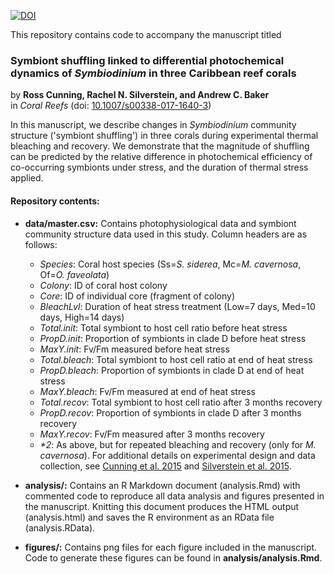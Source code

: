 [![DOI](https://zenodo.org/badge/DOI/10.5281/zenodo.1044368.svg)](https://doi.org/10.5281/zenodo.1044368)

This repository contains code to accompany the manuscript titled

### Symbiont shuffling linked to differential photochemical dynamics of *Symbiodinium* in three Caribbean reef corals

by **Ross Cunning, Rachel N. Silverstein, and Andrew C. Baker**  
in *Coral Reefs* (doi: [10.1007/s00338-017-1640-3](http://dx.doi.org/10.1007/s00338-017-1640-3))

In this manuscript, we describe changes in *Symbiodinium* community structure ('symbiont shuffling') in three corals during experimental thermal bleaching and recovery. We demonstrate that the magnitude of shuffling can be predicted by the relative difference in photochemical efficiency of co-occurring symbionts under stress, and the duration of thermal stress applied.


#### Repository contents:

* **data/master.csv:** Contains photophysiological data and symbiont community structure data used in this study. Column headers are as follows:
    + *Species*: Coral host species (Ss=*S. siderea*, Mc=*M. cavernosa*, Of=*O. faveolata*)
    + *Colony*: ID of coral host colony
    + *Core*: ID of individual core (fragment of colony)
    + *BleachLvl*: Duration of heat stress treatment (Low=7 days, Med=10 days, High=14 days)
    + *Total.init*: Total symbiont to host cell ratio before heat stress
    + *PropD.init*: Proportion of symbionts in clade D before heat stress
    + *MaxY.init*: Fv/Fm measured before heat stress
    + *Total.bleach*: Total symbiont to host cell ratio at end of heat stress
    + *PropD.bleach*: Proportion of symbionts in clade D at end of heat stress
    + *MaxY.bleach*: Fv/Fm measured at end of heat stress
    + *Total.recov*: Total symbiont to host cell ratio after 3 months recovery
    + *PropD.recov*: Proportion of symbionts in clade D after 3 months recovery
    + *MaxY.recov*: Fv/Fm measured after 3 months recovery
    + *\*2*: As above, but for repeated bleaching and recovery (only for *M. cavernosa*).
For additional details on experimental design and data collection, see [Cunning et al. 2015](dx.doi.org/10.1098/rspb.2014.1725) and [Silverstein et al. 2015](dx.doi.org/10.1111/gcb.12706).
    
* **analysis/:** Contains an R Markdown document (analysis.Rmd) with commented code to reproduce all data analysis and figures presented in the manuscript. Knitting this document produces the HTML output (analysis.html) and saves the R environment as an RData file (analysis.RData).

* **figures/:** Contains png files for each figure included in the manuscript. Code to generate these figures can be found in **analysis/analysis.Rmd**.
